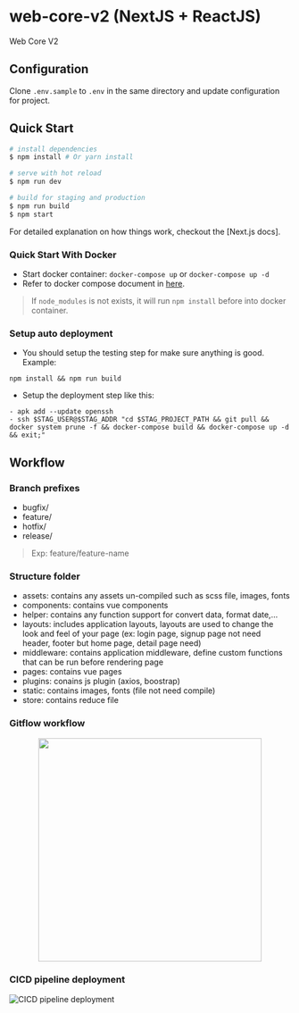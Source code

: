 # web-core-v2 (NextJS + ReactJS)
Web Core V2


## Configuration
Clone `.env.sample` to `.env` in the same directory and update configuration for project.


## Quick Start

``` bash
# install dependencies
$ npm install # Or yarn install

# serve with hot reload
$ npm run dev

# build for staging and production
$ npm run build
$ npm start
```

For detailed explanation on how things work, checkout the [Next.js docs].

### Quick Start With Docker
- Start docker container: `docker-compose up` or `docker-compose up -d`
- Refer to docker compose document in [here](https://docs.docker.com/compose/overview/#compose-documentation).

> If `node_modules` is not exists, it will run `npm install` before into docker container.

### Setup auto deployment

- You should setup the testing step for make sure anything is good. Example:
```
npm install && npm run build
```

- Setup the deployment step like this:
```
- apk add --update openssh
- ssh $STAG_USER@$STAG_ADDR "cd $STAG_PROJECT_PATH && git pull && docker system prune -f && docker-compose build && docker-compose up -d && exit;"
```


## Workflow

### Branch prefixes

- bugfix/
- feature/
- hotfix/
- release/

> Exp: feature/feature-name
### Structure folder
- assets: contains any assets un-compiled such as scss file, images, fonts
- components: contains vue components
- helper: contains any function support for convert data, format date,...
- layouts: includes application layouts, layouts are used to change the look and feel of your page (ex: login page, signup page not need header, footer but home page, detail page need)
- middleware: contains application middleware, define custom functions that can be run before rendering page
- pages: contains vue pages
- plugins: conains js plugin (axios, boostrap)
- static: contains images, fonts (file not need compile)
- store: contains reduce file
### Gitflow workflow

<div align="center">
    <img src="https://wac-cdn.atlassian.com/dam/jcr:61ccc620-5249-4338-be66-94d563f2843c/05%20(2).svg?cdnVersion=411" height="400" />
</div>

### CICD pipeline deployment

![CICD pipeline deployment](https://cdn-images-1.medium.com/max/2600/1*1kUhczYDfpkWXSFt0mI2dA.png)
